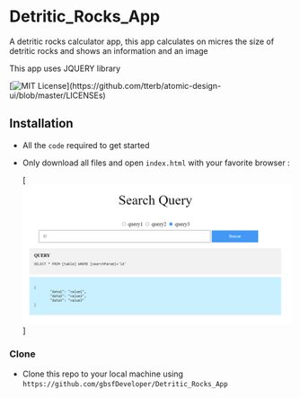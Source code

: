 # Detritic_Rocks_App
A detritic rocks calculator app, this app calculates on micres the size of detritic rocks and shows an information and an image

This app uses JQUERY library

[![MIT License](https://img.shields.io/apm/l/atomic-design-ui.svg?)](https://github.com/tterb/atomic-design-ui/blob/master/LICENSEs)

## Installation

- All the `code` required to get started
- Only download all files and open `index.html` with your favorite browser :
  
  [![Image1](https://raw.githubusercontent.com/gbsfDeveloper/requestDBAPP/master/src/querySearch.PNG?v=3&s=200)]

### Clone

- Clone this repo to your local machine using `https://github.com/gbsfDeveloper/Detritic_Rocks_App`
